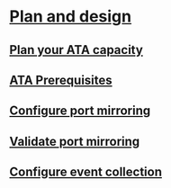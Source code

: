 # [Plan and design](ATA-plan-and-design.md)
## [Plan your ATA capacity](ATA-Capacity-Planning.md)
## [ATA Prerequisites](ATA-Prerequisites.md)
## [Configure port mirroring](Configure-Port-Mirroring.md)
## [Validate port mirroring](Validate-Port-Mirroring.md)
## [Configure event collection](Configure-Event-Collection.md)